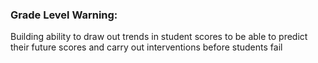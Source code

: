 ### Grade Level Warning:  

Building ability to draw out trends in student scores to be able  to predict their future scores and carry out interventions before students fail
